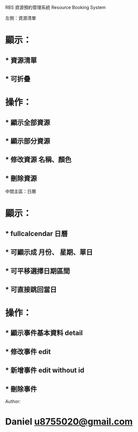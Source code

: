 RBS 資源預約管理系統 Resource Booking System


左側：資源清單
# 顯示：
## * 資源清單
## * 可折疊
# 操作：
## * 顯示全部資源
## * 顯示部分資源
## * 修改資源 名稱、顏色
## * 刪除資源

中間主區：日曆
# 顯示：
## * fullcalcendar 日曆
## * 可顯示成 月份、 星期、單日
## * 可平移選擇日期區間
## * 可直接跳回當日
# 操作：
## * 顯示事件基本資料 detail
## * 修改事件 edit
## * 新增事件 edit without id
## * 刪除事件

Author:
# Daniel u8755020@gmail.com